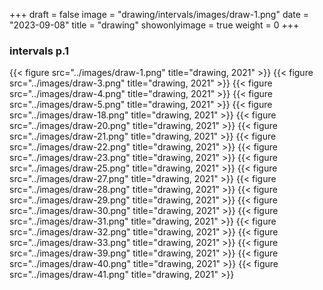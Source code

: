 +++
draft = false
image = "drawing/intervals/images/draw-1.png"
date = "2023-09-08"
title = "drawing"
showonlyimage = true
weight = 0
+++

### intervals p.1

{{< figure src="../images/draw-1.png" title="drawing, 2021" >}}
{{< figure src="../images/draw-3.png" title="drawing, 2021" >}}
{{< figure src="../images/draw-4.png" title="drawing, 2021" >}}
{{< figure src="../images/draw-5.png" title="drawing, 2021" >}}
{{< figure src="../images/draw-18.png" title="drawing, 2021" >}}
{{< figure src="../images/draw-20.png" title="drawing, 2021" >}}
{{< figure src="../images/draw-21.png" title="drawing, 2021" >}}
{{< figure src="../images/draw-22.png" title="drawing, 2021" >}}
{{< figure src="../images/draw-23.png" title="drawing, 2021" >}}
{{< figure src="../images/draw-25.png" title="drawing, 2021" >}}
{{< figure src="../images/draw-27.png" title="drawing, 2021" >}}
{{< figure src="../images/draw-28.png" title="drawing, 2021" >}}
{{< figure src="../images/draw-29.png" title="drawing, 2021" >}}
{{< figure src="../images/draw-30.png" title="drawing, 2021" >}}
{{< figure src="../images/draw-31.png" title="drawing, 2021" >}}
{{< figure src="../images/draw-32.png" title="drawing, 2021" >}}
{{< figure src="../images/draw-33.png" title="drawing, 2021" >}}
{{< figure src="../images/draw-39.png" title="drawing, 2021" >}}
{{< figure src="../images/draw-40.png" title="drawing, 2021" >}}
{{< figure src="../images/draw-41.png" title="drawing, 2021" >}}